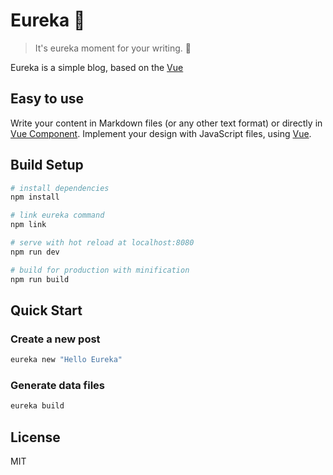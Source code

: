 # Eureka 🤔

> It's eureka moment for your writing. 🤔

Eureka is a simple blog, based on the [Vue](https://vuejs.org/)

## Easy to use

Write your content in Markdown files (or any other text format) or directly in [Vue Component](https://vuejs.org/). Implement your design with JavaScript files, using [Vue](https://vuejs.org/).

## Build Setup

```bash
# install dependencies
npm install

# link eureka command
npm link

# serve with hot reload at localhost:8080
npm run dev

# build for production with minification
npm run build
```

## Quick Start

### Create a new post

```bash
eureka new "Hello Eureka"
```

### Generate data files

```bash
eureka build
```

## License
MIT
